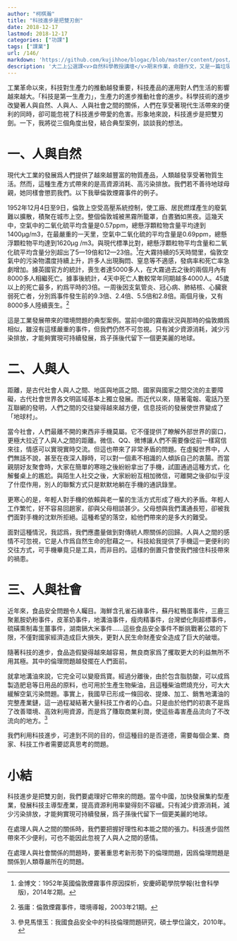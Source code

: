 ```yaml
---
author: "柯棋瀚"
title: "科技進步是把雙刃劍"
date: 2018-12-17
lastmod: 2018-12-17
categories: ["功課"]
tags: ["課業"]
url: /146/
markdown: 'https://github.com/kujihhoe/blogac/blob/master/content/post/146科技进步是把双刃剑.md'
description: '大二上公選課<v>自然科學教授講壇</v>期末作業，命題作文，又是一篇垃圾。水課一門，不過請了很多大佬來。這門課在敬文講堂上，記得很深的是，有一次已經是冬天了，丰從猿題庫囘來，在敎室外面等我下課，他似乎一直在往裏望，我剛打開門他就看到我了，往外走。'
---
```


工業革命以來，科技對生產力的推動越發重要，科技產品的運用對人們生活的影響越來越大。「科技是第一生產力」，生產力的進步推動社會的進步。科學技術的進步改變著人與自然、人與人、人與社會之間的關係，人們在享受著現代生活帶來的便利的同時，卻可能忽視了科技進步帶愛的危害。形象地來說，科技進步是把雙刃劍。一下，我將從三個角度出發，結合典型案例，談談我的想法。

# 一、人與自然

現代大工業的發展爲人們提供了越來越豐富的物質產品，人類越發享受著物質生活。然而，這種生產方式帶來的是高資源消耗、高污染排放。我們若不善待地球母親，她同樣會懲罰我們。以下我舉倫敦煙霧事件的例子。

1952年12月4日至9日，倫敦上空受高壓系統控制，使工廠、居民燃煤產生的廢氣難以擴散，積聚在城市上空。整個倫敦城被黑霧所籠罩，白晝猶如黑夜。這幾天中，空氣中的二氧化硫平均含量是0.57ppm，總懸浮顆粒物含量平均達到1400μg/m3，在最嚴重的一天里，空氣中二氧化硫的平均含量是0.69ppm，總懸浮顆粒物平均達到1620μg /m3。與現代標準比對，總懸浮顆粒物平均含量和二氧化硫平均含量分別超出了5—19倍和12—23倍。[^1]在大霧持續的5天時間里，倫敦空氣中的污染物濃度持續上升，許多人出現胸悶、窒息等不適感，發病率和死亡率急劇增加。據英國官方的統計，喪生者達5000多人，在大霧過去之後的兩個月內有8000多人相繼死亡。據事後統計，4天中死亡人數較常年同期越多4000人。45歲以上的死亡最多，約爲平時的3倍。一周後因支氣管炎、冠心病、肺結核、心臟衰弱死亡者，分別爲事件發生前的9.3倍、2.4倍、5.5倍和2.8倍。兩個月後，又有8000多人陸續喪生。[^2]

這是工業發展帶來的環境問題的典型案例。當前中國的霧霾狀況與那時的倫敦頗爲相似，雖沒有這樣嚴重的事件，但我們仍然不可忽視。只有減少資源消耗，減少污染排放，才能夠實現可持續發展，爲子孫後代留下一個更美麗的地球。

# 二、人與人

距離，是古代社會人與人之間、地區與地區之間、國家與國家之間交流的主要障礙，古代社會世界各文明區域基本上獨立發展。而近代以來，隨著電報、電話乃至互聯網的發明，人們之間的交往變得越來越方便，信息技術的發展使世界變成了「地球村」。

當今社會，人們最離不開的東西非手機莫屬。它不僅提供了瞭解外部世界的窗口，更極大拉近了人與人之間的距離。微信、QQ、微博讓人們不需要像從前一樣寫信來往，情感可以實現實時交流。但這也帶來了非常矛盾的問題。在虛擬世界中，人們無話不說，甚至在夜深人靜時，可以對一個素不相識的人傾訴自己的衷腸。而當親朋好友聚會時，大家在簡單的寒暄之後紛紛拿出了手機，試圖通過這種方式，化解餐桌上的尷尬。與陌生人社交之後，大家紛紛互相加微信，可離開之後卻似乎沒了什麼作用，別人的聯繫方式只是默默地躺在手機的通訊錄里。

更寒心的是，年輕人對手機的依賴與老一輩的生活方式形成了極大的矛盾。年輕人工作繁忙，好不容易回趟家，卻與父母相談甚少。父母想與我們溝通長短，卻被我們面對手機的沈默所拒絕。這種希望的落空，給他們帶來的是多大的難受。

面對這種情況，我認爲，我們應盡量做到對傳統人際關係的回歸。人與人之間的感情不可忽視，它是人作爲自然生命的慰藉之一。科技給我提供了手機這一更便利的交往方式，可手機畢竟只是工具，而非目的。這樣的倒置只會使我們接住科技帶來的禍患。

# 三、人與社會

近年來，食品安全問題令人矚目。海鮮含孔雀石綠事件，蘇丹紅鴨蛋事件，三鹿三聚氰胺奶粉事件，皮革奶事件，地溝油事件，瘦肉精事件，台灣塑化劑超標事件，硫磺熏制毒生薑事件，湖南鎘大米事件……這些食品安全事件不斷挑戰著公眾的下限，不僅對國家經濟造成巨大損失，更對人民生命財產安全造成了巨大的破壞。

隨著科技的進步，食品造假變得越來越容易，無良商家爲了攫取更大的利益無所不用其極。其中的倫理問題越發擺在人們面前。

就拿地溝油來說，它完全可以變廢爲寶。經過分離後，由於包含脂肪酸，可以成爲製造肥皂等日用品的原料，也可用於生產生物柴油，且這種柴油燃燒充分，可大大緩解空氣污染問題。事實上，我國早已形成一條回收、提煉、加工、銷售地溝油的完整產業鏈，這一過程凝結著大量科技工作者的心血。只是由於他們的初衷不是爲了改善環境、高效利用資源，而是爲了賺取商業利潤，使這些毒害產品流向了不改流向的地方。[^3]

我們利用科技進步，可達到不同的目的，但這種目的是否道德，需要每個企業、商家、科技工作者需要認真思考的問題。

# 小結

科技進步是把雙刃劍，我們要處理好它帶來的問題。當今中國，加快發展集約型產業，發展科技主導型產業，提高資源利用率變得刻不容緩。只有減少資源消耗，減少污染排放，才能夠實現可持續發展，爲子孫後代留下一個更美麗的地球。

在處理人與人之間的關係時，我們要把握好理性和本能之間的張力。科技進步固然帶來不少便利，可也不能因此忽視了人與人之間的感情。

在處理人與社會關係的問題時，要著重思考新形勢下的倫理問題，因爲倫理問題是關係到人類尊嚴所在的問題。

[^1]: 金博文：<v>1952年英國倫敦煙霧事件原因探析</v>，<v>安慶師範學院學報</v>(社會科學版)，2014年2期。
[^2]: 張庸：<v>倫敦煙霧事件</v>，<v>環境導報</v>，2003年21期。
[^3]: 參見馬懷玉：<v>我國食品安全中的科技倫理問題研究</v>，碩士學位論文，2010年。
